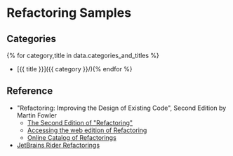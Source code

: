 # Refactoring Samples

## Categories

{% for category,title in data.categories_and_titles %}
* [{{ title }}]({{ category }}/){% endfor %}

## Reference

* "Refactoring: Improving the Design of Existing Code", Second Edition by Martin Fowler
    * [The Second Edition of "Refactoring"](https://martinfowler.com/articles/refactoring-2nd-ed.html)
    * [Accessing the web edition of Refactoring](https://martinfowler.com/articles/access-refactoring-web-edition.html)
    * [Online Catalog of Refactorings](https://refactoring.com/catalog/)
* [JetBrains Rider Refactorings](https://www.jetbrains.com/help/rider/Refactorings__Index.html)

